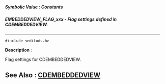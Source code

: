 ##### Symbolic Value : Constants
##### EMBEDDEDVIEW_FLAG_xxx - Flag settings defined in CDEMBEDDEDVIEW.
---
```
#include <editods.h>
```
**Description :**

Flag settings for CDEMBEDDEDVIEW.

**See Also :**
[CDEMBEDDEDVIEW](/domino-c-api-docs/reference/Data/CDEMBEDDEDVIEW)
---
